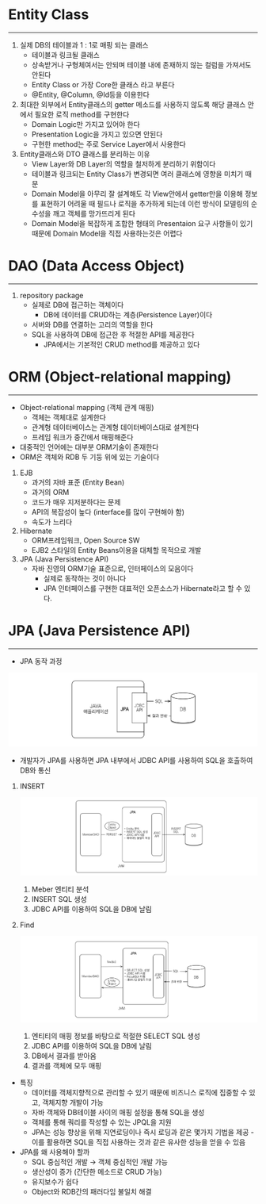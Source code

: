 # Entity Class

---

1. 실제 DB의 테이블과 1 : 1로 매핑 되는 클래스
    - 테이블과 링크될 클래스
    - 상속받거나 구형체여서는 안되며 테이블 내에 존재하지 않는 컬럼을 가져서도 안된다
    - Entity Class or 가장 Core한 클래스 라고 부른다
    - @Entity, @Column, @Id등을 이용한다
2. 최대한 외부에서 Entity클래스의 getter 메소드를 사용하지 않도록 해당 클래스 안에서 필요한 로직 method를 구현한다
    - Domain Logic만 가지고 있어야 한다
    - Presentation Logic을 가지고 있으면 안된다
    - 구현한 method는 주로 Service Layer에서 사용한다
3. Entity클래스와 DTO 클래스를 분리하는 이유
    - View Layer와 DB Layer의 역할을 철저하게 분리하기 위함이다
    - 테이블과 링크되는 Entity Class가 변경되면 여러 클래스에 영향을 미치기 때문
    - Domain Model을 아무리 잘 설계해도 각 View안에서 getter만을 이용해 정보를 표현하기 어려울 때 필드나 로직을 추가하게 되는데 이런 방식이 모델링의 순수성을 깨고 객체를 망가뜨리게 된다
    - Domain Model을 복잡하게 조합한 형태의 Presentaion 요구 사항들이 있기 때문에 Domain Model을 직접 사용하는것은 어렵다

# DAO (Data Access Object)

---

1. repository package
    - 실제로 DB에 접근하는 객체이다
        - DB에 데이터를 CRUD하는 계층(Persistence Layer)이다
    - 서버와 DB를 연결하는 고리의 역할을 한다
    - SQL을 사용하여 DB에 접근한 후 적절한 API를 제공한다
        - JPA에서는 기본적인 CRUD method를 제공하고 있다

# ORM (Object-relational mapping)

---

- Object-relational mapping (객체 관계 매핑)
    - 객체는 객체대로 설계한다
    - 관계형 데이터베이스는 관계형 데이터베이스대로 설계한다
    - 프레임 워크가 중간에서 매핑해준다
- 대중적인 언어에는 대부분 ORM기술이 존재한다
- ORM은 객체와 RDB 두 기둥 위에 있는 기술이다
1. EJB
    - 과거의 자바 표준 (Entity Bean)
    - 과거의 ORM
    - 코드가 매우 지저분하다는 문제
    - API의 복잡성이 높다 (interface를 많이 구현해야 함)
    - 속도가 느리다
2. Hibernate
    - ORM프레임워크, Open Source SW
    - EJB2 스타일의 Entity Beans이용을 대체할 목적으로 개발
3. JPA (Java Persistence API)
    - 자바 진영의 ORM기술 표준으로, 인터페이스의 모음이다
        - 실제로 동작하는 것이 아니다
        - JPA 인터페이스를 구현한 대표적인 오픈소스가 Hibernate라고 할 수 있다.

# JPA (Java Persistence API)

---

- JPA 동작 과정

![ACTION](../public/image/JPA/JPA_ACTION.png)

- 개발자가 JPA를 사용하면 JPA 내부에서 JDBC API를 사용하여 SQL을 호출하여 DB와 통신
1. INSERT

    ![INSERT](../public/image/JPA/JPA_INSERT.png)

    1. Meber 엔티티 분석
    2. INSERT SQL 생성
    3. JDBC API를 이용하여 SQL을 DB에 날림
2. Find

    ![FIND](../public/image/JPA/JPA_FIND.png)

    1. 엔티티의 매핑 정보를 바탕으로 적절한 SELECT SQL 생성
    2. JDBC API를 이용하여 SQL을 DB에 날림
    3. DB에서 결과를 받아옴
    4. 결과를 객체에 모두 매핑
- 특징
    - 데이터를 객체지향적으로 관리할 수 있기 때문에 비즈니스 로직에 집중할 수 있고, 객체지향 개발이 가능
    - 자바 객체와 DB테이블 사이의 매핑 설정을 통해 SQL을 생성
    - 객체를 통해 쿼리를 작성할 수 있는 JPQL을 지원
    - JPA는 성능 향상을 위해 지연로딩이나 즉시 로딩과 같은 몇가지 기법을 제공 - 이를 활용하면 SQL을 직접 사용하는 것과 같은 유사한 성능을 얻을 수 있음
- JPA를 왜 사용해야 할까
    - SQL 중심적인 개발 → 객체 중심적인 개발 가능
    - 생산성이 증가 (간단한 메소드로 CRUD 가능)
    - 유지보수가 쉽다
    - Object와 RDB간의 패러다임 불일치 해결